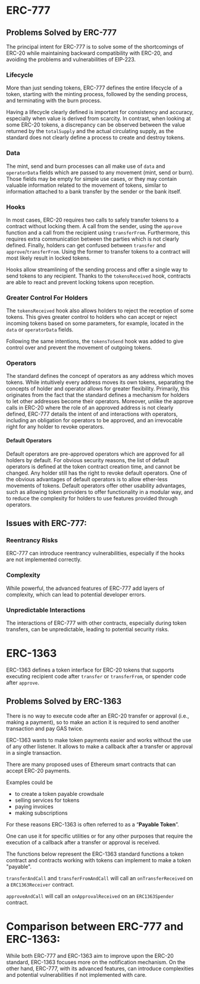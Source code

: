 # ERC-777

## Problems Solved by ERC-777

The principal intent for ERC-777 is to solve some of the shortcomings of ERC-20 while maintaining backward compatibility with ERC-20, and avoiding the problems and vulnerabilities of EIP-223.

### Lifecycle

More than just sending tokens, ERC-777 defines the entire lifecycle of a token, starting with the minting process, followed by the sending process, and terminating with the burn process.

Having a lifecycle clearly defined is important for consistency and accuracy, especially when value is derived from scarcity. In contrast, when looking at some ERC-20 tokens, a discrepancy can be observed between the value returned by the `totalSupply` and the actual circulating supply, as the standard does not clearly define a process to create and destroy tokens.

### Data

The mint, send and burn processes can all make use of `data` and `operatorData` fields which are passed to any movement (mint, send or burn). Those fields may be empty for simple use cases, or they may contain valuable information related to the movement of tokens, similar to information attached to a bank transfer by the sender or the bank itself.

### Hooks

In most cases, ERC-20 requires two calls to safely transfer tokens to a contract without locking them. A call from the sender, using the `approve` function and a call from the recipient using `transferFrom`. Furthermore, this requires extra communication between the parties which is not clearly defined. Finally, holders can get confused between `transfer` and `approve`/`transferFrom`. Using the former to transfer tokens to a contract will most likely result in locked tokens.

Hooks allow streamlining of the sending process and offer a single way to send tokens to any recipient. Thanks to the `tokensReceived` hook, contracts are able to react and prevent locking tokens upon reception.

### Greater Control For Holders

The `tokensReceived` hook also allows holders to reject the reception of some tokens. This gives greater control to holders who can accept or reject incoming tokens based on some parameters, for example, located in the `data` or `operatorData` fields.

Following the same intentions, the `tokensToSend` hook was added to give control over and prevent the movement of outgoing tokens.

### Operators

The standard defines the concept of operators as any address which moves tokens. While intuitively every address moves its own tokens, separating the concepts of holder and operator allows for greater flexibility. Primarily, this originates from the fact that the standard defines a mechanism for holders to let other addresses become their operators. Moreover, unlike the approve calls in ERC-20 where the role of an approved address is not clearly defined, ERC-777 details the intent of and interactions with operators, including an obligation for operators to be approved, and an irrevocable right for any holder to revoke operators.

#### Default Operators

Default operators are pre-approved operators which are approved for all holders by default. For obvious security reasons, the list of default operators is defined at the token contract creation time, and cannot be changed. Any holder still has the right to revoke default operators. One of the obvious advantages of default operators is to allow ether-less movements of tokens. Default operators offer other usability advantages, such as allowing token providers to offer functionality in a modular way, and to reduce the complexity for holders to use features provided through operators.

## Issues with ERC-777:

### Reentrancy Risks

ERC-777 can introduce reentrancy vulnerabilities, especially if the hooks are not implemented correctly.

### Complexity

While powerful, the advanced features of ERC-777 add layers of complexity, which can lead to potential developer errors.

### Unpredictable Interactions

The interactions of ERC-777 with other contracts, especially during token transfers, can be unpredictable, leading to potential security risks.

# ERC-1363

ERC-1363 defines a token interface for ERC-20 tokens that supports executing recipient code after `transfer` or `transferFrom`, or spender code after `approve`.

## Problems Solved by ERC-1363

There is no way to execute code after an ERC-20 transfer or approval (i.e., making a payment), so to make an action it is required to send another transaction and pay GAS twice.

ERC-1363 wants to make token payments easier and works without the use of any other listener. It allows to make a callback after a transfer or approval in a single transaction.

There are many proposed uses of Ethereum smart contracts that can accept ERC-20 payments.

Examples could be

- to create a token payable crowdsale
- selling services for tokens
- paying invoices
- making subscriptions

For these reasons ERC-1363 is often referred to as a “**Payable Token**”.

One can use it for specific utilities or for any other purposes that require the execution of a callback after a transfer or approval is received.

The functions below represent the ERC-1363 standard functions a token contract and contracts working with tokens can implement to make a token "payable".

`transferAndCall` and `transferFromAndCall` will call an `onTransferReceived` on a `ERC1363Receiver` contract.

`approveAndCall` will call an `onApprovalReceived` on an `ERC1363Spender` contract.

# Comparison between ERC-777 and ERC-1363:

While both ERC-777 and ERC-1363 aim to improve upon the ERC-20 standard, ERC-1363 focuses more on the notification mechanism. On the other hand, ERC-777, with its advanced features, can introduce complexities and potential vulnerabilities if not implemented with care.
